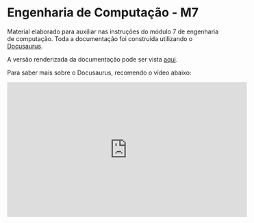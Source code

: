 # Engenharia de Computação - M7

Material elaborado para auxiliar nas instruções do módulo 7 de engenharia de computação. Toda a documentação foi construída utilizando o [Docusaurus](https://docusaurus.io/).

A versão renderizada da documentação pode ser vista [aqui](https://github.com/).


Para saber mais sobre o Docusaurus, recomendo o vídeo abaixo:

<iframe width="560" height="315" src="https://www.youtube.com/embed/_An9EsKPhp0?si=lwL7ZjjNqHddna4L" title="YouTube video player" frameborder="0" allow="accelerometer; autoplay; clipboard-write; encrypted-media; gyroscope; picture-in-picture; web-share" referrerpolicy="strict-origin-when-cross-origin" allowfullscreen></iframe>